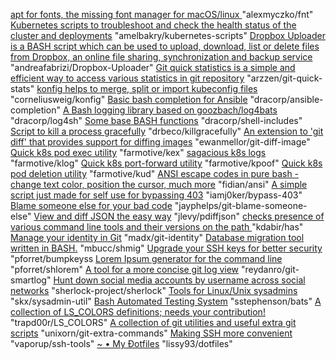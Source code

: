 [apt for fonts, the missing font manager for macOS/linux ](https://github.com/alexmyczko/fnt) "alexmyczko/fnt"
[Kubernetes scripts to troubleshoot and check the health status of the cluster and deployments](https://github.com/amelbakry/kubernetes-scripts) "amelbakry/kubernetes-scripts"
[Dropbox Uploader is a BASH script which can be used to upload, download, list or delete files from Dropbox, an online file sharing, synchronization and backup service](https://github.com/andreafabrizi/Dropbox-Uploader) "andreafabrizi/Dropbox-Uploader"
[Git quick statistics is a simple and efficient way to access various statistics in git repository](https://github.com/arzzen/git-quick-stats) "arzzen/git-quick-stats"
[konfig helps to merge, split or import kubeconfig files](https://github.com/corneliusweig/konfig) "corneliusweig/konfig"
[Basic bash completion for Ansible](https://github.com/dracorp/ansible-completion) "dracorp/ansible-completion"
[A Bash logging library based on goozbach/log4bats](https://github.com/dracorp/log4sh) "dracorp/log4sh"
[Some base BASH functions](https://github.com/dracorp/shell-includes) "dracorp/shell-includes"
[Script to kill a process gracefully](https://github.com/drbeco/killgracefully) "drbeco/killgracefully"
[An extension to 'git diff' that provides support for diffing images](https://github.com/ewanmellor/git-diff-image) "ewanmellor/git-diff-image"
[Quick k8s pod exec utility](https://github.com/farmotive/kex) "farmotive/kex"
[sagacious k8s logs](https://github.com/farmotive/klog) "farmotive/klog"
[Quick k8s port-forward utility](https://github.com/farmotive/kpoof) "farmotive/kpoof"
[Quick k8s pod deletion utility](https://github.com/farmotive/kud) "farmotive/kud"
[ANSI escape codes in pure bash - change text color, position the cursor, much more](https://github.com/fidian/ansi) "fidian/ansi"
[A simple script just made for self use for bypassing 403](https://github.com/iamj0ker/bypass-403) "iamj0ker/bypass-403"
[Blame someone else for your bad code](https://github.com/jayphelps/git-blame-someone-else) "jayphelps/git-blame-someone-else"
[View and diff JSON the easy way](https://github.com/jlevy/pdiffjson) "jlevy/pdiffjson"
[checks presence of various command line tools and their versions on the path ](https://github.com/kdabir/has) "kdabir/has"
[Manage your identity in Git](https://github.com/madx/git-identity) "madx/git-identity"
[Database migration tool written in BASH.](https://github.com/mbucc/shmig) "mbucc/shmig"
[Upgrade your SSH keys for better security](https://github.com/pforret/bumpkeys) "pforret/bumpkeyss
[Lorem Ipsum generator for the command line](https://github.com/pforret/shlorem) "pforret/shlorem"
[A tool for a more concise git log view](https://github.com/reydanro/git-smartlog) "reydanro/git-smartlog"
[Hunt down social media accounts by username across social networks](https://github.com/sherlock-project/sherlock) "sherlock-project/sherlock"
[Tools for Linux/Unix sysadmins](https://github.com/skx/sysadmin-util) "skx/sysadmin-util"
[Bash Automated Testing System](https://github.com/sstephenson/bats) "sstephenson/bats"
[A collection of LS_COLORS definitions; needs your contribution!](https://github.com/trapd00r/LS_COLORS) "trapd00r/LS_COLORS"
[A collection of git utilities and useful extra git scripts](https://github.com/unixorn/git-extra-commands) "unixorn/git-extra-commands"
[Making SSH more convenient](https://github.com/vaporup/ssh-tools) "vaporup/ssh-tools"
[~ • My Đotfiles](https://github.com/lissy93/dotfiles) "lissy93/dotfiles"
